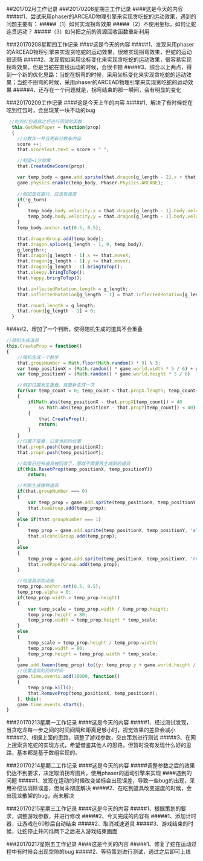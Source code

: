##201702月工作记录
###20170208星期三工作记录
####这是今天的内容
#####1、尝试采用phaser的ARCEAD物理引擎来实现贪吃蛇的运动效果，遇到的问题主要有：
#####（1）如何实现拐弯效果
#####（2）不使用坐标，如何让蛇连贯运动？
#####（3）如何把之前的资源回收函数重新利用

###20170208星期四工作记录
####这是今天的内容
#####1、发现采用phaser的ARCEAD物理引擎来实现贪吃蛇的运动效果，很难实现拐弯效果，但蛇的运动很流畅
#####2、发现假如采用坐标变化来实现贪吃蛇的运动效果，很容易实现拐弯效果，但是当蛇在直线运动的时候，会很卡顿
#####3、综合以上两点，得到一个新的优化思路：当蛇在拐弯的时候，采用坐标变化来实现贪吃蛇的运动效果；当蛇不拐弯的时候，采用phaser的ARCEAD物理引擎来实现贪吃蛇的运动效果
#####4、还存在一个问题就是，拐弯结束的那一瞬间，会有明显的变化

###20170209工作记录
####这是今天上午的内容
#####1、解决了有时候蛇在吃到红包时，会出现某一块不动的bug
```javascript
 //吃到红包道具之后进行回调的函数
  this.GetRedPaper = function(prop)
  {
  	//分数加一并且更新分数条内容
  	score ++;
  	that.scoreText.text = score + " ";

  	//制造+1分效果
  	that.CreateOneScore(prop);

	var temp_body = game.add.sprite(that.dragon[g_length - 2].x + that.moveX, that.dragon[g_length - 2].y + that.moveY, 'body');
	game.physics.enable(temp_body, Phaser.Physics.ARCADE);
	
	//假如是在直行，应该有速度
	if(!g_turn)
	{
		temp_body.body.velocity.x = that.dragon[g_length - 1].body.velocity.x;
		temp_body.body.velocity.y = that.dragon[g_length - 1].body.velocity.y;
	}
  	temp_body.anchor.set(0.5, 0.5);

  	that.dragonGroup.add(temp_body);
  	that.dragon.splice(g_length - 1, 0, temp_body);
  	g_length++;
  	that.dragon[g_length - 1].x += that.moveX;
  	that.dragon[g_length - 1].y += that.moveY;
  	that.dragon[g_length - 1].bringToTop();
  	that.sleepy.bringToTop();
  	that.happy.bringToTop();

  	that.inflectedRotation.length = g_length;
  	that.inflectedRotation[g_length - 1] = that.inflectedRotation[g_length - 2];

  	that.round.length = g_length;
  	that.round[g_length - 1] = 0;
  }
```
#####2、增加了一个判断，使得随机生成的道具不会重叠
```javascript
//随机生成道具
this.CreateProp = function()
{
	//随机生成一个数字
	that.groupNumber = Math.floor(Math.random() * 9) % 3;
	var temp_positionX = (Math.random() * game.world.width * 5 / 6) + game.world.width / 12;
	var temp_positionY = (Math.random() * game.world.height * 5 / 6)  + game.world.height / 12 - game.world.height / 6;

	//假如位置发生重叠，就重新生成一次
	for(var temp_count = 0; temp_count < that.propX.length; temp_count++)
	{
		if(Math.abs(temp_positionX - that.propX[temp_count]) < 40 
			&& Math.abs(temp_positionY - that.propY[temp_count]) < 40)
		{
			that.CreateProp();
			return;
		}
	}
	//位置不重叠，记录当前的位置
	that.propX.push(temp_positionX);
	that.propY.push(temp_positionY);

	//如果已经有道具被回收了，那就不需要再生成新的道具
	if(this.ResetProp(temp_positionX, temp_positionY))
		return;

	//判断生成哪种道具
	if(that.groupNumber === 0)
	{
		var temp_prop = game.add.sprite(temp_positionX, temp_positionY, 'tea');
		that.teaGroup.add(temp_prop);
	}
	else if(that.groupNumber === 1)
	{
		temp_prop = game.add.sprite(temp_positionX, temp_positionY, 'alcohol');
		that.alcoholGroup.add(temp_prop);
	}
	else
	{
		temp_prop = game.add.sprite(temp_positionX, temp_positionY, 'redPaper', that.redPaperGroup);
		that.redPaperGroup.add(temp_prop);
	}

	//给道具添加动画
	temp_prop.anchor.set(0.5, 0.5);
	temp_prop.alpha = 0;
	if(temp_prop.width > temp_prop.height)
	{
		var temp_scale = temp_prop.width / temp_prop.height;
		temp_prop.height = 80;
		temp_prop.width = temp_prop.height * temp_scale;
	}
	else
	{
		temp_scale = temp_prop.height / temp_prop.width;
		temp_prop.width = 80;
		temp_prop.height = temp_prop.width * temp_scale;
	}
	game.add.tween(temp_prop).to({y: temp_prop.y + game.world.height / 6, alpha: 1}, 2000, Phaser.Easing.Bounce.Out,true, 0, 0, false);
	//设置道具的回收时间
	game.time.events.add(10000, function()
	{
		temp_prop.kill();
		that.RemoveProp(temp_positionX, temp_positionY);
	}, this);
	game.time.events.start();
}
```
###20170213星期一工作记录
####这是今天的内容
#####1、经过测试发现，当贪吃龙每一步之间的时间间隔和距离足够小时，视觉效果的差异会减小
#####2、根据上面的思路，调整了游戏参数，交由策划进行测试
#####3、在网上搜索贪吃蛇的实现方式，希望借鉴其他人的思路，但暂时没有发现什么好的思路，基本都是基于数组实现的。

###20170214星期二工作记录
####这是今天的内容
#####调整参数之后的效果仍达不到要求，决定取消拐弯图片，使用phaser的运动引擎来实现
####遇到的问题
#####1、发现在运动的时候改变坐标会出现误差，导致一些bug的出现，采用补偿法消除误差，但尚未彻底解决
#####2、在吃到道具改变速度的时候，会出现龙散架的bug，尚未解决

###20170215星期三工作记录
####这是今天的内容
#####1、根据策划的要求，调整游戏参数，并进行修改
#####2、今天完成的内容有
#####1、添加计时器，让游戏在60秒后自动结束
#####2、取消减速道具
#####3、游戏结束的时候，让蛇停止并闪烁两下之后进入游戏结束画面

###20170217星期五工作记录
####这是今天的内容
#####1、修复了蛇在运动过程中有时候会出现空隙的bug
#####2、等待策划进行测试，通过之后即可上线